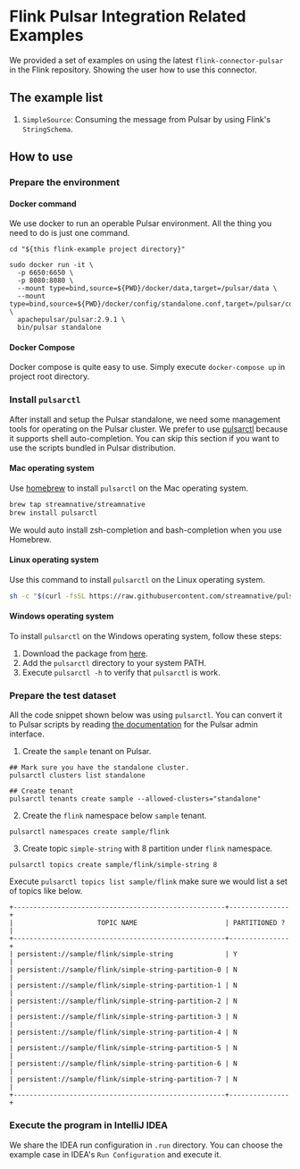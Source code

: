 # Flink Pulsar Integration Related Examples

We provided a set of examples on using the latest `flink-connector-pulsar` in the Flink repository. Showing the user how
to use this connector.

## The example list

1. `SimpleSource`: Consuming the message from Pulsar by using Flink's `StringSchema`.

## How to use

### Prepare the environment

#### Docker command

We use docker to run an operable Pulsar environment. All the thing you need to do is just one command.

```shell
cd "${this flink-example project directory}"

sudo docker run -it \
  -p 6650:6650 \
  -p 8080:8080 \
  --mount type=bind,source=${PWD}/docker/data,target=/pulsar/data \
  --mount type=bind,source=${PWD}/docker/config/standalone.conf,target=/pulsar/conf/standalone.conf \
  apachepulsar/pulsar:2.9.1 \
  bin/pulsar standalone
```

#### Docker Compose

Docker compose is quite easy to use. Simply execute `docker-compose up` in project root directory. 

### Install `pulsarctl`

After install and setup the Pulsar standalone, we need some management tools for operating on the Pulsar cluster. We prefer to use [pulsarctl](https://github.com/streamnative/pulsarctl) because it supports shell auto-completion. You can skip this section if you want to use the scripts bundled in Pulsar distribution.

#### Mac operating system

Use [homebrew](https://brew.sh/) to install `pulsarctl` on the Mac operating system.

```bash
brew tap streamnative/streamnative
brew install pulsarctl
```

We would auto install zsh-completion and bash-completion when you use Homebrew.

#### Linux operating system

Use this command to install `pulsarctl` on the Linux operating system.

```bash
sh -c "$(curl -fsSL https://raw.githubusercontent.com/streamnative/pulsarctl/master/install.sh)"
```

#### Windows operating system

To install `pulsarctl` on the Windows operating system, follow these steps:

1. Download the package from [here](https://github.com/streamnative/pulsarctl/releases).
2. Add the `pulsarctl` directory to your system PATH.
3. Execute `pulsarctl -h`  to verify that `pulsarctl` is work.

### Prepare the test dataset

All the code snippet shown below was using `pulsarctl`. You can convert it to Pulsar scripts by reading [the documentation](https://pulsar.apache.org/docs/en/admin-api-overview/) for the Pulsar admin interface.

1. Create the `sample` tenant on Pulsar.

```shell
## Mark sure you have the standalone cluster.
pulsarctl clusters list standalone

## Create tenant
pulsarctl tenants create sample --allowed-clusters="standalone"
```

2. Create the `flink` namespace below `sample` tenant.

```shell
pulsarctl namespaces create sample/flink
```

3. Create topic `simple-string` with 8 partition under `flink` namespace.

```shell
pulsarctl topics create sample/flink/simple-string 8
```

Execute `pulsarctl topics list sample/flink` make sure we would list a set of topics like below.

```text
+-----------------------------------------------------+---------------+
|                     TOPIC NAME                      | PARTITIONED ? |
+-----------------------------------------------------+---------------+
| persistent://sample/flink/simple-string             | Y             |
| persistent://sample/flink/simple-string-partition-0 | N             |
| persistent://sample/flink/simple-string-partition-1 | N             |
| persistent://sample/flink/simple-string-partition-2 | N             |
| persistent://sample/flink/simple-string-partition-3 | N             |
| persistent://sample/flink/simple-string-partition-4 | N             |
| persistent://sample/flink/simple-string-partition-5 | N             |
| persistent://sample/flink/simple-string-partition-6 | N             |
| persistent://sample/flink/simple-string-partition-7 | N             |
+-----------------------------------------------------+---------------+
```

### Execute the program in IntelliJ IDEA

We share the IDEA run configuration in `.run` directory. You can choose the example case in IDEA's `Run Configuration` and execute it.

